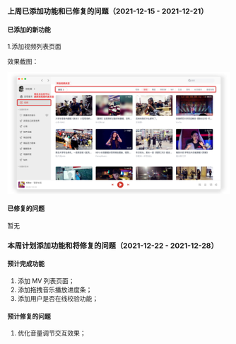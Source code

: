### 上周已添加功能和已修复的问题（2021-12-15 - 2021-12-21）

#### 已添加的新功能

1.添加视频列表页面

效果截图：

![视频列表截图](./images/20211213112438.jpg)

#### 已修复的问题

暂无

### 本周计划添加功能和将修复的问题（2021-12-22 - 2021-12-28）

#### 预计完成功能

1. 添加 MV 列表页面；
2. 添加拖拽音乐播放进度条；
3. 添加用户是否在线校验功能；

#### 预计修复的问题

1. 优化音量调节交互效果；
